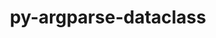 ---
title: "py-argparse-dataclass"
layout: cache
categories: [package, develop-2024-05-05]
meta: {"versions": ["2.0.0"], "compilers": ["gcc@=7.3.1"], "oss": ["amzn2"], "platforms": ["linux"], "targets": ["x86_64_v3"], "stacks": ["aws-isc", "root"], "num_specs": 1, "num_specs_by_stack": {"aws-isc": 1, "root": 1}}
spec_details: [{"hash": "ukvziwvwycpu5hf6saelyuzaygcxbxl3", "compiler": "gcc@=7.3.1", "versions": ["2.0.0"], "os": "amzn2", "platform": "linux", "target": "x86_64_v3", "variants": ["build_system=python_pip"], "stacks": ["aws-isc", "root"], "size": "-", "tarball": "https://binaries.spack.io/develop-2024-05-05/build_cache/linux-amzn2-x86_64_v3/gcc-7.3.1/py-argparse-dataclass-2.0.0/linux-amzn2-x86_64_v3-gcc-7.3.1-py-argparse-dataclass-2.0.0-ukvziwvwycpu5hf6saelyuzaygcxbxl3.spack"}]
---